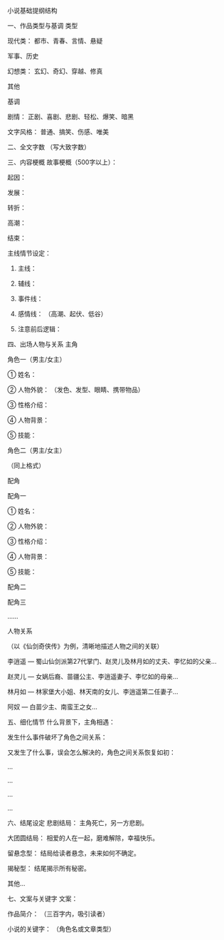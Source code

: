 小说基础提纲结构

一、作品类型与基调
类型

现代类： 都市、青春、言情、悬疑

军事、历史

幻想类： 玄幻、奇幻、穿越、修真

其他

基调

剧情： 正剧、喜剧、悲剧、轻松、爆笑、暗黑

文字风格： 普通、搞笑、伤感、唯美

二、全文字数
（写大致字数）

三、内容梗概
故事梗概（500字以上）：

起因：

发展：

转折：

高潮：

结束：

主线情节设定：

1. 主线：

2. 辅线：

3. 事件线：

4. 感情线： （高潮、起伏、低谷）

5. 注意前后逻辑：

四、出场人物与关系
主角

角色一（男主/女主）

① 姓名：

② 人物外貌： （发色、发型、眼睛、携带物品）

③ 性格介绍：

④ 人物背景：

⑤ 技能：

角色二（男主/女主）

（同上格式）

配角

配角一

① 姓名：

② 人物外貌：

③ 性格介绍：

④ 人物背景：

⑤ 技能：

配角二

配角三

……

人物关系

（以《仙剑奇侠传》为例，清晰地描述人物之间的关联）

李逍遥 — 蜀山仙剑派第27代掌门、赵灵儿及林月如的丈夫、李忆如的父亲...

赵灵儿 — 女娲后裔、苗疆公主、李逍遥妻子、李忆如的母亲...

林月如 — 林家堡大小姐、林天南的女儿、李逍遥第二任妻子...

阿奴 — 白苗少主、南蛮王之女...

五、细化情节
什么背景下，主角相遇：

发生什么事件破坏了角色之间关系：

又发生了什么事，误会怎么解决的，角色之间关系恢复如初：

...

...

...

...

六、结尾设定
悲剧结局： 主角死亡，另一方悲剧。

大团圆结局： 相爱的人在一起，磨难解除，幸福快乐。

留悬念型： 结局给读者悬念，未来如何不确定。

揭秘型： 结尾揭示所有秘密。

其他...

七、文案与关键字
文案：

作品简介： （三百字内，吸引读者）

小说的关键字： （角色名或文章类型）